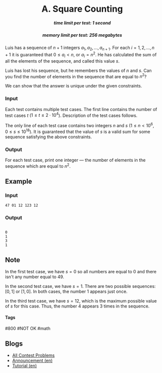 <h1 style='text-align: center;'> A. Square Counting</h1>

<h5 style='text-align: center;'>time limit per test: 1 second</h5>
<h5 style='text-align: center;'>memory limit per test: 256 megabytes</h5>

Luis has a sequence of $n+1$ integers $a_1, a_2, \ldots, a_{n+1}$. For each $i = 1, 2, \ldots, n+1$ it is guaranteed that $0\leq a_i < n$, or $a_i=n^2$. He has calculated the sum of all the elements of the sequence, and called this value $s$. 

Luis has lost his sequence, but he remembers the values of $n$ and $s$. Can you find the number of elements in the sequence that are equal to $n^2$?

We can show that the answer is unique under the given constraints.

### Input

Each test contains multiple test cases. The first line contains the number of test cases $t$ ($1 \le t \le 2\cdot 10^4$). Description of the test cases follows.

The only line of each test case contains two integers $n$ and $s$ ($1\le n< 10^6$, $0\le s \le 10^{18}$). It is guaranteed that the value of $s$ is a valid sum for some sequence satisfying the above constraints.

### Output

For each test case, print one integer — the number of elements in the sequence which are equal to $n^2$.

## Example

### Input


```text
47 01 12 123 12
```
### Output

```text

0
1
3
1

```
## Note

In the first test case, we have $s=0$ so all numbers are equal to $0$ and there isn't any number equal to $49$.

In the second test case, we have $s=1$. There are two possible sequences: $[0, 1]$ or $[1, 0]$. In both cases, the number $1$ appears just once. 

In the third test case, we have $s=12$, which is the maximum possible value of $s$ for this case. Thus, the number $4$ appears $3$ times in the sequence.



#### Tags 

#800 #NOT OK #math 

## Blogs
- [All Contest Problems](../Codeforces_Round_774_(Div._2).md)
- [Announcement (en)](../blogs/Announcement_(en).md)
- [Tutorial (en)](../blogs/Tutorial_(en).md)
